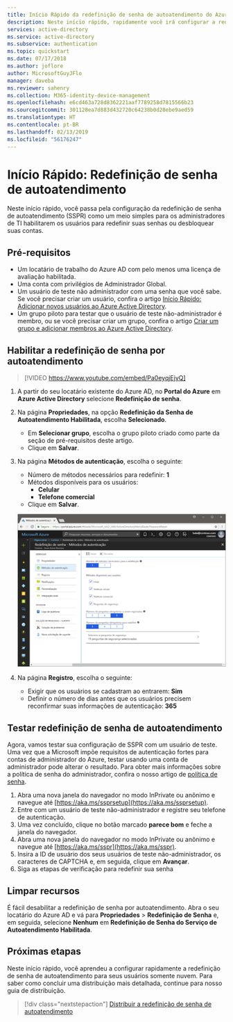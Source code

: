 ```yaml
---
title: Início Rápido da redefinição de senha de autoatendimento do Azure AD
description: Neste início rápido, rapidamente você irá configurar a redefinição de senha de autoatendimento do Azure AD para permitir que os usuários redefinam suas próprias senhas
services: active-directory
ms.service: active-directory
ms.subservice: authentication
ms.topic: quickstart
ms.date: 07/17/2018
ms.author: joflore
author: MicrosoftGuyJFlo
manager: daveba
ms.reviewer: sahenry
ms.collection: M365-identity-device-management
ms.openlocfilehash: e6cd463a728d8362221aaf7789258d7815566b23
ms.sourcegitcommit: 301128ea7d883d432720c64238b0d28ebe9aed59
ms.translationtype: HT
ms.contentlocale: pt-BR
ms.lasthandoff: 02/13/2019
ms.locfileid: "56176247"
---
```

# <a name="quickstart-self-service-password-reset"></a>Início Rápido: Redefinição de senha de autoatendimento

Neste início rápido, você passa pela configuração da redefinição de senha de autoatendimento (SSPR) como um meio simples para os administradores de TI habilitarem os usuários para redefinir suas senhas ou desbloquear suas contas.

## <a name="prerequisites"></a>Pré-requisitos

* Um locatário de trabalho do Azure AD com pelo menos uma licença de avaliação habilitada.
* Uma conta com privilégios de Administrador Global.
* Um usuário de teste não administrador com uma senha que você sabe. Se você precisar criar um usuário, confira o artigo [Início Rápido: Adicionar novos usuários ao Azure Active Directory](../add-users-azure-active-directory.md).
* Um grupo piloto para testar que o usuário de teste não-administrador é membro, ou se você precisar criar um grupo, confira o artigo [Criar um grupo e adicionar membros ao Azure Active Directory](../active-directory-groups-create-azure-portal.md).

## <a name="enable-self-service-password-reset"></a>Habilitar a redefinição de senha por autoatendimento

> [!VIDEO https://www.youtube.com/embed/Pa0eyqjEjvQ]

1. A partir do seu locatário existente do Azure AD, no **Portal do Azure** em **Azure Active Directory** selecione **Redefinição de senha**.

2. Na página **Propriedades**, na opção **Redefinição da Senha de Autoatendimento Habilitada**, escolha **Selecionado**.
    * Em **Selecionar grupo**, escolha o grupo piloto criado como parte da seção de pré-requisitos deste artigo.
    * Clique em **Salvar**.

3. Na página **Métodos de autenticação**, escolha o seguinte:
   * Número de métodos necessários para redefinir: **1**
   * Métodos disponíveis para os usuários:
      * **Celular**
      * **Telefone comercial**
   * Clique em **Salvar**.

    ![Autenticação][Authentication]

4. Na página **Registro**, escolha o seguinte:
   * Exigir que os usuários se cadastram ao entrarem: **Sim**
   * Definir o número de dias antes que os usuários precisem reconfirmar suas informações de autenticação: **365**

## <a name="test-self-service-password-reset"></a>Testar redefinição de senha de autoatendimento

Agora, vamos testar sua configuração de SSPR com um usuário de teste. Uma vez que a Microsoft impõe requisitos de autenticação fortes para contas de administrador do Azure, testar usando uma conta de administrador pode alterar o resultado. Para obter mais informações sobre a política de senha do administrador, confira o nosso artigo de [política de senha](concept-sspr-policy.md).

1. Abra uma nova janela do navegador no modo InPrivate ou anônimo e navegue até [https://aka.ms/ssprsetup](https://aka.ms/ssprsetup).
2. Entre com um usuário de teste não-administrador e registre seu telefone de autenticação.
3. Uma vez concluído, clique no botão marcado **parece bom** e feche a janela do navegador.
4. Abra uma nova janela do navegador no modo InPrivate ou anônimo e navegue até [https://aka.ms/sspr](https://aka.ms/sspr).
5. Insira a ID de usuário dos seus usuários de teste não-administrador, os caracteres de CAPTCHA e, em seguida, clique em **Avançar**.
6. Siga as etapas de verificação para redefinir sua senha

## <a name="clean-up-resources"></a>Limpar recursos

É fácil desabilitar a redefinição de senha por autoatendimento. Abra o seu locatário do Azure AD e vá para **Propriedades** > **Redefinição de Senha** e, em seguida, selecione **Nenhum** em **Redefinição de Senha do Serviço de Autoatendimento Habilitada**.

## <a name="next-steps"></a>Próximas etapas

Neste início rápido, você aprendeu a configurar rapidamente a redefinição de senha de autoatendimento para seus usuários somente nuvem. Para saber como concluir uma distribuição mais detalhada, continue para nosso guia de distribuição.

> [!div class="nextstepaction"]
> [Distribuir a redefinição de senha de autoatendimento](howto-sspr-deployment.md)

[Authentication]: ./media/quickstart-sspr/sspr-authentication-methods.png "Métodos de autenticação do Azure AD e quantidade necessária"

